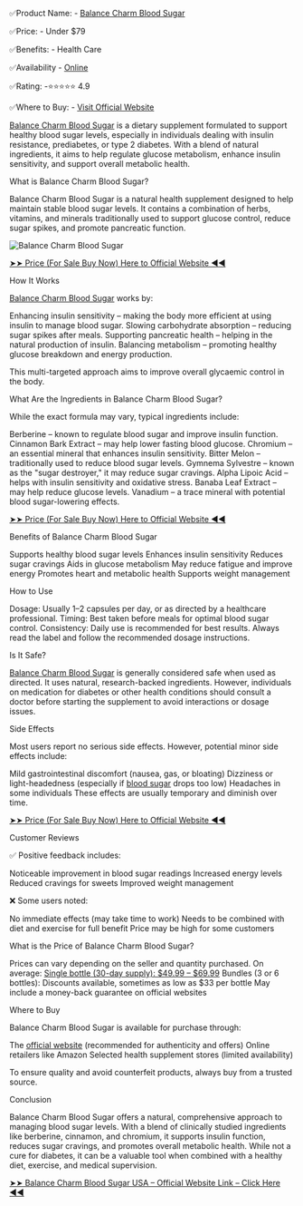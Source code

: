 ✅Product Name: - [Balance Charm Blood Sugar](https://universalsupplements24x7.com/get-balance-charm-blood-Sugar/)

✅Price: - Under $79

✅Benefits: - Health Care

✅Availability - [Online](https://universalsupplements24x7.com/get-balance-charm-blood-Sugar/)

✅Rating: -⭐⭐⭐⭐⭐ 4.9

✅Where to Buy: - [Visit Official Website](https://universalsupplements24x7.com/get-balance-charm-blood-Sugar/)

[Balance Charm Blood Sugar](https://www.facebook.com/BalanceCharmBloodSugarUSA/) is a dietary supplement formulated to support healthy blood sugar levels, especially in individuals dealing with insulin resistance, prediabetes, or type 2 diabetes. With a blend of natural ingredients, it aims to help regulate glucose metabolism, enhance insulin sensitivity, and support overall metabolic health.

What is Balance Charm Blood Sugar?

Balance Charm Blood Sugar is a natural health supplement designed to help maintain stable blood sugar levels. It contains a combination of herbs, vitamins, and minerals traditionally used to support glucose control, reduce sugar spikes, and promote pancreatic function.

![Balance Charm Blood Sugar](https://github.com/user-attachments/assets/31000a61-443c-4cea-8f08-3de4446e7158)

[➤➤ Price (For Sale Buy Now) Here to Official Website ◀◀](https://universalsupplements24x7.com/get-balance-charm-blood-Sugar/)

How It Works

[Balance Charm Blood Sugar](https://www.facebook.com/BalanceCharmBloodSugarUSA/) works by:

Enhancing insulin sensitivity – making the body more efficient at using insulin to manage blood sugar.
Slowing carbohydrate absorption – reducing sugar spikes after meals.
Supporting pancreatic health – helping in the natural production of insulin.
Balancing metabolism – promoting healthy glucose breakdown and energy production.

This multi-targeted approach aims to improve overall glycaemic control in the body.

What Are the Ingredients in Balance Charm Blood Sugar?

While the exact formula may vary, typical ingredients include:

Berberine – known to regulate blood sugar and improve insulin function.
Cinnamon Bark Extract – may help lower fasting blood glucose.
Chromium – an essential mineral that enhances insulin sensitivity.
Bitter Melon – traditionally used to reduce blood sugar levels.
Gymnema Sylvestre – known as the "sugar destroyer," it may reduce sugar cravings.
Alpha Lipoic Acid – helps with insulin sensitivity and oxidative stress.
Banaba Leaf Extract – may help reduce glucose levels.
Vanadium – a trace mineral with potential blood sugar-lowering effects.

[➤➤ Price (For Sale Buy Now) Here to Official Website ◀◀](https://universalsupplements24x7.com/get-balance-charm-blood-Sugar/)

Benefits of Balance Charm Blood Sugar

Supports healthy blood sugar levels
Enhances insulin sensitivity
Reduces sugar cravings
Aids in glucose metabolism
May reduce fatigue and improve energy
Promotes heart and metabolic health
Supports weight management

How to Use

Dosage: Usually 1–2 capsules per day, or as directed by a healthcare professional.
Timing: Best taken before meals for optimal blood sugar control.
Consistency: Daily use is recommended for best results.
Always read the label and follow the recommended dosage instructions.

Is It Safe?

[Balance Charm Blood Sugar](https://www.facebook.com/Balance.Charm.Blood.Sugar.Official/) is generally considered safe when used as directed. It uses natural, research-backed ingredients. However, individuals on medication for diabetes or other health conditions should consult a doctor before starting the supplement to avoid interactions or dosage issues.

Side Effects

Most users report no serious side effects. However, potential minor side effects include:

Mild gastrointestinal discomfort (nausea, gas, or bloating)
Dizziness or light-headedness (especially if [blood sugar](https://www.facebook.com/Balance.Charm.Blood.Sugar.Official/) drops too low)
Headaches in some individuals
These effects are usually temporary and diminish over time.

[➤➤ Price (For Sale Buy Now) Here to Official Website ◀◀](https://universalsupplements24x7.com/get-balance-charm-blood-Sugar/)

Customer Reviews

✅ Positive feedback includes:

Noticeable improvement in blood sugar readings
Increased energy levels
Reduced cravings for sweets
Improved weight management

❌ Some users noted:

No immediate effects (may take time to work)
Needs to be combined with diet and exercise for full benefit
Price may be high for some customers

What is the Price of Balance Charm Blood Sugar?

Prices can vary depending on the seller and quantity purchased. On average:
[Single bottle (30-day supply): $49.99 – $69.99](https://universalsupplements24x7.com/get-balance-charm-blood-Sugar/)
Bundles (3 or 6 bottles): Discounts available, sometimes as low as $33 per bottle
May include a money-back guarantee on official websites

Where to Buy

Balance Charm Blood Sugar is available for purchase through:

The [official website](https://universalsupplements24x7.com/get-balance-charm-blood-Sugar/) (recommended for authenticity and offers)
Online retailers like Amazon
Selected health supplement stores (limited availability)

To ensure quality and avoid counterfeit products, always buy from a trusted source.

Conclusion

Balance Charm Blood Sugar offers a natural, comprehensive approach to managing blood sugar levels. With a blend of clinically studied ingredients like berberine, cinnamon, and chromium, it supports insulin function, reduces sugar cravings, and promotes overall metabolic health. While not a cure for diabetes, it can be a valuable tool when combined with a healthy diet, exercise, and medical supervision.

[➤➤ Balance Charm Blood Sugar USA – Official Website Link – Click Here ◀◀](https://universalsupplements24x7.com/get-balance-charm-blood-Sugar/)
